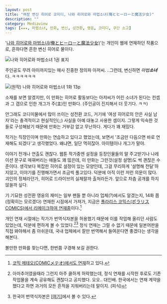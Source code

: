 ```yaml
---
layout: post
title: "여장 변신 히어로 코미디, 나와 히어로와 마법소녀(俺とヒーローと魔法少女)"
description: ""
category: Mediaview
tags: [★★★, 마법소녀, 만화, 변신, 성전환, 영웅, 코미디, 쿠단 소고]
---
```


'[나와 히어로와 마법소녀(俺とヒーローと魔法少女)](http://sat10.web.fc2.com/)'는 개인이 웹에 연재하던 작품으로, 흔하다면 흔한 변신 히어로 물이다.

![나와 히어로와 마법소녀 1권 표지](https://lh4.googleusercontent.com/-JOpHga4CF3M/VMfdLO4049I/AAAAAAAAOsU/gQlCzmfHiwo/s600/orehero_01.jpg "폴라리스 코믹스에서 책으로 나왔다.")

주인공도 무려 아이까지있는 매사 진중한 정의파 아저씨.
..그런데, 변신하면 *마법**소녀***다. ㅋㅋㅋㅋㅋㅋ

![(원작) 나와 히어로와 마법소녀 1화 13p](https://lh3.googleusercontent.com/-5U1J-SR_z3o/VMfUN6mc5fI/AAAAAAAAOr8/3gulPd27QPs/s441/orehero_01-13.jpg "마법소녀 맞잖아ㅋㅋㅋㅋㅋㅋㅋ")

소재를 보면 알겠지만, 이 만화는 히어로 활동보다는 아저씨가 어린 소녀가 된다는 컨셉과 그 갭으로 인한 개그가 주(主)인 만화다. (주인공이 진지해서 더 웃기다. ㅋㅋ)

안그래도 코디미물에서 많이 쓰이는 성전환 코드,
거기에 '여성 히어로의 안은 사실 남자'라는 충격적이고 현실적인(;;) 사실을 아예 대놓고 사용한 셈이지.
그렇게 익숙한 것들로 구성해놨기 때문에 만화는 거부감 없고 무난하다.
게다가 꽤 재밌다.

작가는 직장인이며 만화는 연습하고 있다고 했었는데, 보면서 '조금만 다듬으면 바로 연재해도 되겠다'고 생각했었다.
왜냐면, 일단 먹히잖아. 아이템이나 개그가 말야.

이야기 전개나 연출도 괜찮다.
웹툰 작가중엔 설정을 등장인물들의 말 주고받기나 나레이션 문구로 매꿔버리는 애들도 꽤 많은데, 이 만화는 그런것(설정 설명)도 썩 괜찮은 수준이다.
생각보다 복잡한 히어로 설정이 있는 모양인데, 그걸 무리하게 '설명해 전달'하지않고, 이야기를 진행해가면서 조금씩 풀고있다.
덕분에 아직 이런 저런 의문이 많다.
괴인의 정체라던가, 히어로 드라이브의 실체랄까 출처라든가.
앞으로 차츰 공개를 하지 않을까 싶다.

기 기묘한 성전환 영웅의 재미는 일부 팬들 뿐 아니라 업체(?)에서도 알겠는지, 14화 쯤(정확히는 모르겠다) 연재한 시점에서 가져가, 지금은 [폴라리스 코믹스(ポラリスCOMICS)에서 리메이크하여 연재중](http://comic-polaris.jp/hero/)이다.[^1]

[^1]: [코믹 메테오(COMICメテオ)에서도 연재](http://comic-meteor.jp/hero/)하고 있다.

개인 연재 시절에는 작가가 번역식자본을 허용했기 때문에 이를 작업해 올리던 사람도 있었는데, 덕분에 편하게 볼 수 있었다.[^2][^3]
정식 연재는 그럴 수 없기 때문에 일본어판을 직접 봐야해서 좀 아쉬운데, 국내 업체에서 잘만 번역해서 들여온다면 좋겠다는 생각을 해본다.

[^2]: 아마추어였을때라 그런지 아주 쿨하게 허락했는데, 정식 연재를 시작한 후로도 기존 작업물을 계속 공유해도 괜찮다고 공지했다. 오오.. 대인배. 한국에서는 연재 계약을 했다고 하면 과거의 모든 흔적을 지워버리는데 말이지. (피식)
[^3]: 한국어 번역식자본은 [[여기]](http://blog.naver.com/PostList.nhn?blogId=berrymelon_&categoryNo=7)에서 볼 수 있다.

볼만한 만화를 찾는다면, 한번쯤 구경해 보길 권한다.
